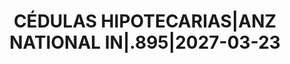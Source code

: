 ---
layout: asset
title: CÉDULAS HIPOTECARIAS|ANZ NATIONAL IN|.895|2027-03-23
isin: XS2459053943
---